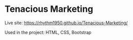 # Tenacious Marketing

Live site: https://rhythm1950.github.io/Tenacious-Marketing/

Used in the project: HTML, CSS, Bootstrap
